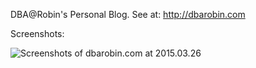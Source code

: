 DBA@Robin's Personal Blog. See at: http://dbarobin.com

Screenshots:

![Screenshots of dbarobin.com at 2015.03.26](http://dbarobin.com/images/dbarobin.com.screenshots.150326.png)
